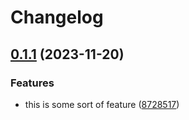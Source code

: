 # Changelog

## [0.1.1](https://github.com/shkm/release-please-ruby-tests/compare/v0.1.0...v0.1.1) (2023-11-20)


### Features

* this is some sort of feature ([8728517](https://github.com/shkm/release-please-ruby-tests/commit/87285172215a94df85a760e660a9408c465caba4))
